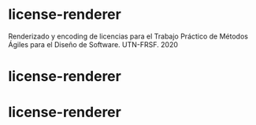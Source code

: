 # license-renderer
Renderizado y encoding de licencias para el Trabajo Práctico de Métodos Ágiles para el Diseño de Software. UTN-FRSF. 2020
# license-renderer
# license-renderer
